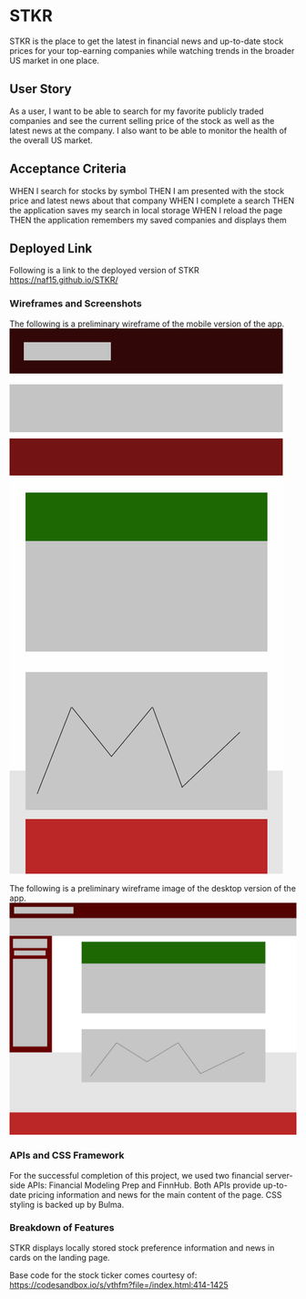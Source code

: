 # STKR

STKR is the place to get the latest in financial news and up-to-date stock prices for your top-earning companies while watching trends in the broader US market in one place.

## User Story

As a user, I want to be able to search for my favorite publicly traded companies and see the current selling price of the stock as well as the latest news at the company. I also want to be able to monitor the health of the overall US market.

## Acceptance Criteria

WHEN I search for stocks by symbol
THEN I am presented with the stock price and latest news about that company
WHEN I complete a search
THEN the application saves my search in local storage
WHEN I reload the page
THEN the application remembers my saved companies and displays them

## Deployed Link

Following is a link to the deployed version of STKR
https://naf15.github.io/STKR/

### Wireframes and Screenshots

The following is a preliminary wireframe of the mobile version of the app.
![](./wireframes/mobileSTKR.png)

The following is a preliminary wireframe image of the desktop version of the app.
![](./wireframes/desktopSTKR.png)

### APIs and CSS Framework

For the successful completion of this project, we used two financial server-side APIs: Financial Modeling Prep and FinnHub. Both APIs provide up-to-date pricing information and news for the main content of the page. CSS styling is backed up by Bulma.

### Breakdown of Features

STKR displays locally stored stock preference information and news in cards on the landing page.

Base code for the stock ticker comes courtesy of:
https://codesandbox.io/s/vthfm?file=/index.html:414-1425
